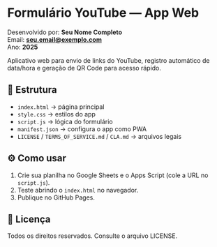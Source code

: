 # Formulário YouTube — App Web

Desenvolvido por: **Seu Nome Completo**  
Email: **seu.email@exemplo.com**  
Ano: **2025**

Aplicativo web para envio de links do YouTube, registro automático de data/hora e geração de QR Code para acesso rápido.

## 📁 Estrutura
- `index.html` → página principal
- `style.css` → estilos do app
- `script.js` → lógica do formulário
- `manifest.json` → configura o app como PWA
- `LICENSE` / `TERMS_OF_SERVICE.md` / `CLA.md` → arquivos legais

## ⚙️ Como usar
1. Crie sua planilha no Google Sheets e o Apps Script (cole a URL no `script.js`).
2. Teste abrindo o `index.html` no navegador.
3. Publique no GitHub Pages.

## 📜 Licença
Todos os direitos reservados. Consulte o arquivo LICENSE.
